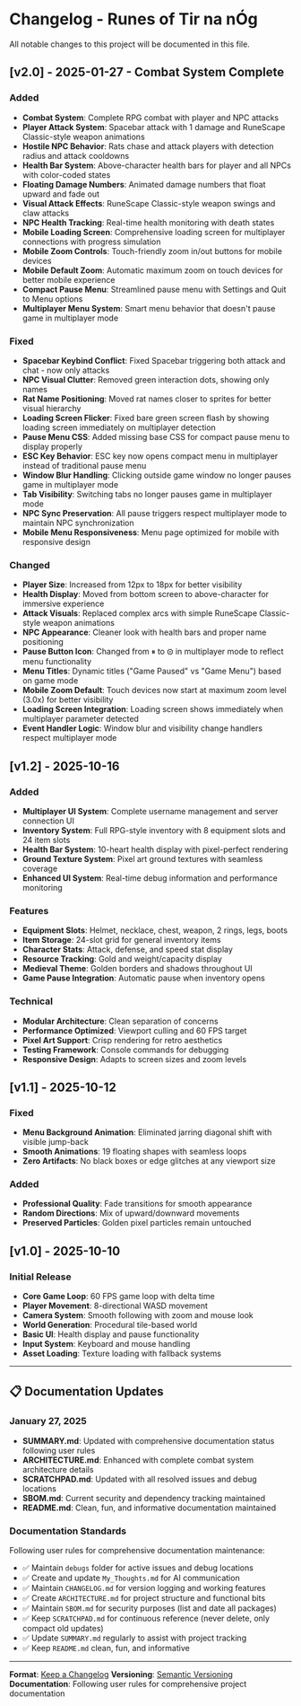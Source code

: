 # Changelog - Runes of Tir na nÓg

All notable changes to this project will be documented in this file.

## [v2.0] - 2025-01-27 - Combat System Complete

### Added
- **Combat System**: Complete RPG combat with player and NPC attacks
- **Player Attack System**: Spacebar attack with 1 damage and RuneScape Classic-style weapon animations
- **Hostile NPC Behavior**: Rats chase and attack players with detection radius and attack cooldowns
- **Health Bar System**: Above-character health bars for player and all NPCs with color-coded states
- **Floating Damage Numbers**: Animated damage numbers that float upward and fade out
- **Visual Attack Effects**: RuneScape Classic-style weapon swings and claw attacks
- **NPC Health Tracking**: Real-time health monitoring with death states
- **Mobile Loading Screen**: Comprehensive loading screen for multiplayer connections with progress simulation
- **Mobile Zoom Controls**: Touch-friendly zoom in/out buttons for mobile devices
- **Mobile Default Zoom**: Automatic maximum zoom on touch devices for better mobile experience
- **Compact Pause Menu**: Streamlined pause menu with Settings and Quit to Menu options
- **Multiplayer Menu System**: Smart menu behavior that doesn't pause game in multiplayer mode

### Fixed
- **Spacebar Keybind Conflict**: Fixed Spacebar triggering both attack and chat - now only attacks
- **NPC Visual Clutter**: Removed green interaction dots, showing only names
- **Rat Name Positioning**: Moved rat names closer to sprites for better visual hierarchy
- **Loading Screen Flicker**: Fixed bare green screen flash by showing loading screen immediately on multiplayer detection
- **Pause Menu CSS**: Added missing base CSS for compact pause menu to display properly
- **ESC Key Behavior**: ESC key now opens compact menu in multiplayer instead of traditional pause menu
- **Window Blur Handling**: Clicking outside game window no longer pauses game in multiplayer mode
- **Tab Visibility**: Switching tabs no longer pauses game in multiplayer mode
- **NPC Sync Preservation**: All pause triggers respect multiplayer mode to maintain NPC synchronization
- **Mobile Menu Responsiveness**: Menu page optimized for mobile with responsive design

### Changed
- **Player Size**: Increased from 12px to 18px for better visibility
- **Health Display**: Moved from bottom screen to above-character for immersive experience
- **Attack Visuals**: Replaced complex arcs with simple RuneScape Classic-style weapon animations
- **NPC Appearance**: Cleaner look with health bars and proper name positioning
- **Pause Button Icon**: Changed from ⏸ to ⚙ in multiplayer mode to reflect menu functionality
- **Menu Titles**: Dynamic titles ("Game Paused" vs "Game Menu") based on game mode
- **Mobile Zoom Default**: Touch devices now start at maximum zoom level (3.0x) for better visibility
- **Loading Screen Integration**: Loading screen shows immediately when multiplayer parameter detected
- **Event Handler Logic**: Window blur and visibility change handlers respect multiplayer mode

## [v1.2] - 2025-10-16

### Added
- **Multiplayer UI System**: Complete username management and server connection UI
- **Inventory System**: Full RPG-style inventory with 8 equipment slots and 24 item slots
- **Health Bar System**: 10-heart health display with pixel-perfect rendering
- **Ground Texture System**: Pixel art ground textures with seamless coverage
- **Enhanced UI System**: Real-time debug information and performance monitoring

### Features
- **Equipment Slots**: Helmet, necklace, chest, weapon, 2 rings, legs, boots
- **Item Storage**: 24-slot grid for general inventory items
- **Character Stats**: Attack, defense, and speed stat display
- **Resource Tracking**: Gold and weight/capacity display
- **Medieval Theme**: Golden borders and shadows throughout UI
- **Game Pause Integration**: Automatic pause when inventory opens

### Technical
- **Modular Architecture**: Clean separation of concerns
- **Performance Optimized**: Viewport culling and 60 FPS target
- **Pixel Art Support**: Crisp rendering for retro aesthetics
- **Testing Framework**: Console commands for debugging
- **Responsive Design**: Adapts to screen sizes and zoom levels

## [v1.1] - 2025-10-12

### Fixed
- **Menu Background Animation**: Eliminated jarring diagonal shift with visible jump-back
- **Smooth Animations**: 19 floating shapes with seamless loops
- **Zero Artifacts**: No black boxes or edge glitches at any viewport size

### Added
- **Professional Quality**: Fade transitions for smooth appearance
- **Random Directions**: Mix of upward/downward movements
- **Preserved Particles**: Golden pixel particles remain untouched

## [v1.0] - 2025-10-10

### Initial Release
- **Core Game Loop**: 60 FPS game loop with delta time
- **Player Movement**: 8-directional WASD movement
- **Camera System**: Smooth following with zoom and mouse look
- **World Generation**: Procedural tile-based world
- **Basic UI**: Health display and pause functionality
- **Input System**: Keyboard and mouse handling
- **Asset Loading**: Texture loading with fallback systems

---

## 📋 Documentation Updates

### January 27, 2025
- **SUMMARY.md**: Updated with comprehensive documentation status following user rules
- **ARCHITECTURE.md**: Enhanced with complete combat system architecture details
- **SCRATCHPAD.md**: Updated with all resolved issues and debug locations
- **SBOM.md**: Current security and dependency tracking maintained
- **README.md**: Clean, fun, and informative documentation maintained

### Documentation Standards
Following user rules for comprehensive documentation maintenance:
- ✅ Maintain `debugs` folder for active issues and debug locations
- ✅ Create and update `My_Thoughts.md` for AI communication
- ✅ Maintain `CHANGELOG.md` for version logging and working features
- ✅ Create `ARCHITECTURE.md` for project structure and functional bits
- ✅ Maintain `SBOM.md` for security purposes (list and date all packages)
- ✅ Keep `SCRATCHPAD.md` for continuous reference (never delete, only compact old updates)
- ✅ Update `SUMMARY.md` regularly to assist with project tracking
- ✅ Keep `README.md` clean, fun, and informative

---

**Format**: [Keep a Changelog](https://keepachangelog.com/en/1.0.0/)
**Versioning**: [Semantic Versioning](https://semver.org/spec/v2.0.0.html)
**Documentation**: Following user rules for comprehensive project documentation

